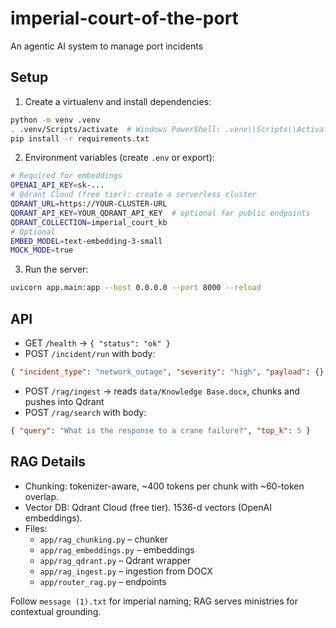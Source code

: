 # imperial-court-of-the-port

An agentic AI system to manage port incidents

## Setup

1. Create a virtualenv and install dependencies:

```bash
python -m venv .venv
. .venv/Scripts/activate  # Windows PowerShell: .venv\\Scripts\\Activate.ps1
pip install -r requirements.txt
```

2. Environment variables (create `.env` or export):

```bash
# Required for embeddings
OPENAI_API_KEY=sk-...
# Qdrant Cloud (free tier): create a serverless cluster
QDRANT_URL=https://YOUR-CLUSTER-URL
QDRANT_API_KEY=YOUR_QDRANT_API_KEY  # optional for public endpoints
QDRANT_COLLECTION=imperial_court_kb
# Optional
EMBED_MODEL=text-embedding-3-small
MOCK_MODE=true
```

3. Run the server:

```bash
uvicorn app.main:app --host 0.0.0.0 --port 8000 --reload
```

## API

- GET `/health` → `{ "status": "ok" }`
- POST `/incident/run` with body:

```json
{ "incident_type": "network_outage", "severity": "high", "payload": {} }
```

- POST `/rag/ingest` → reads `data/Knowledge Base.docx`, chunks and pushes into Qdrant
- POST `/rag/search` with body:

```json
{ "query": "What is the response to a crane failure?", "top_k": 5 }
```

## RAG Details

- Chunking: tokenizer-aware, ~400 tokens per chunk with ~60-token overlap.
- Vector DB: Qdrant Cloud (free tier). 1536-d vectors (OpenAI embeddings).
- Files:
  - `app/rag_chunking.py` – chunker
  - `app/rag_embeddings.py` – embeddings
  - `app/rag_qdrant.py` – Qdrant wrapper
  - `app/rag_ingest.py` – ingestion from DOCX
  - `app/router_rag.py` – endpoints

Follow `message (1).txt` for imperial naming; RAG serves ministries for contextual grounding.
